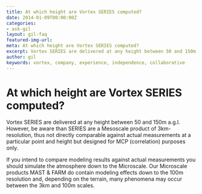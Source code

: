 ```yaml
---
title: At which height are Vortex SERIES computed?
date: 2014-01-09T00:00:00Z
categories:
- ask-gil
layout: gil-faq
featured-img-url: 
meta: At which height are Vortex SERIES computed?
excerpt: Vortex SERIES are delivered at any height between 50 and 150m agl
author: gil
keywords: vortex, company, experience, independence, collaborative
---
```


# At which height are Vortex SERIES computed?

Vortex SERIES are delivered at any height between 50 and 150m a.g.l. However, be aware than SERIES are a Mesoscale product of 3km-resolution, thus not directly comparable against actual measurements at a particular point and height but designed for MCP (correlation) purposes only.

If you intend to compare modeling results against actual measurements you should simulate the atmosphere down to the Microscale. Our Microscale products MAST & FARM do contain modeling effects down to the 100m resolution and, depending on the terrain, many phenomena may occur between the 3km and 100m scales.